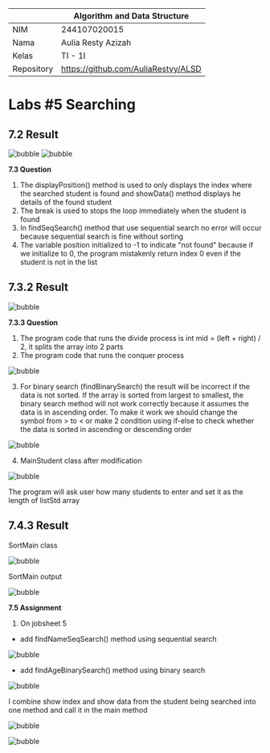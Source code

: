 |  | Algorithm and Data Structure |
|--|--|
| NIM |  244107020015|
| Nama |  Aulia Resty Azizah |
| Kelas | TI - 1I |
| Repository | https://github.com/AuliaRestyy/ALSD |

# Labs #5 Searching

## 7.2 Result

![bubble](img/InputStudents.png)
![bubble](img/SeqSearch.png)

**7.3 Question** 
1. The displayPosition() method is used to only displays the index where the searched student is found and showData() method displays he details of the found student
2. The break is used to stops the loop immediately when the student is found
3. In findSeqSearch() method that use sequential search no error will occur because sequential search is fine without sorting
4. The variable position initialized to -1 to indicate "not found" because if we initialize to 0, the program mistakenly return index 0 even if the student is not in the list

## 7.3.2 Result

![bubble](img/binarySearch.png)

**7.3.3 Question** 
1. The program code that runs the divide process is int mid = (left + right) / 2, it splits the array into 2 parts
2. The program code that runs the conquer process

![bubble](img/conquerProcess.png)

3. For binary search (findBinarySearch) the result will be incorrect if the data is not sorted. If the array is sorted from largest to smallest, the binary search method will not work correctly because it assumes the data is in ascending order. To make it work we should change the symbol from > to < or make 2 condition using if-else to check whether the data is sorted in ascending or descending order

![bubble](img/descending.png)

4. MainStudent class after modification

![bubble](img/amountStudent.png)

The program will ask user how many students to enter and set it as the length of listStd array

## 7.4.3 Result

SortMain class

![bubble](img/sortMain.png)

SortMain output

![bubble](img/mergeSort.png)

**7.5 Assignment** 
1. On jobsheet 5
- add findNameSeqSearch() method using sequential search

![bubble](img/findName.png)

- add findAgeBinarySearch() method using binary search

![bubble](img/findAge.png)

I combine show index and show data from the student being searched into one method and call it in the main method

![bubble](img/showData.png)

![bubble](img/mainMethod.png)